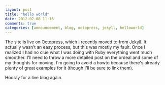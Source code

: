 ```yaml
---
layout: post
title: "hello world"
date: 2012-02-08 11:16
comments: true
categories: [announcement, blog, octopress, jekyll, helloworld] 
---
```

The site is live on <a href="http://octopress.org">Octopress</a>, which I recently moved to from <a href="https://github.com/mojombo/jekyll">Jekyll</a>.  It actually wasn't an easy process, but this was mostly my fault.  Once I realized I had no clue what I was doing with Ruby everything went much smoother.  I'll need to throw a more detailed post on the ordeal and some of my thoughts for moving.  I'm going to avoid a howto because there's already plenty of great examples for it (though I'll be sure to link them).  

Hooray for a live blog again.  
